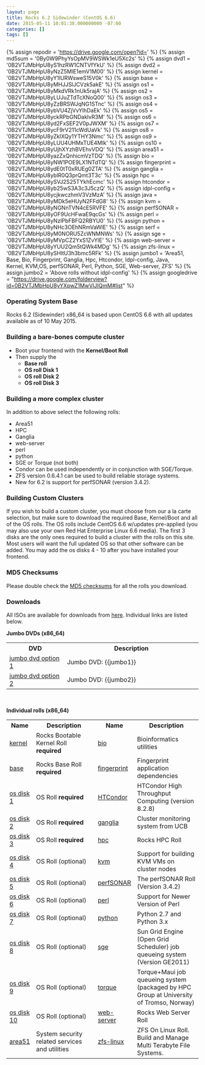 ```yaml
---
layout: page
title: Rocks 6.2 Sidewinder (CentOS 6.6)
date: 2015-05-11 10:01:38.000000000 -07:00
categories: []
tags: []
---
```


{% assign repodir = 'https://drive.google.com/open?id=' %}
{% assign md5sum = '0By0W9PhyYsOpMV9WSWk1eU5Xc2s' %}
{% assign dvd1 = '0B2VTJMbHpU8yS1hzRW1CNTVfYkU' %}
{% assign dvd2 = '0B2VTJMbHpU8yNzZ5MlE1emV1M00' %}
{% assign kernel = '0B2VTJMbHpU8yY1lURWsweS15V0k' %}
{% assign base = '0B2VTJMbHpU8yMHJJSlJCVzk5akE' %}
{% assign os1 = '0B2VTJMbHpU8yMkdVRk1nUk5rajA' %}
{% assign os2 = '0B2VTJMbHpU8yLUJuZTdTcXNoQ00' %}
{% assign os3 = '0B2VTJMbHpU8yZzBRSWJqNG1STnc' %}
{% assign os4 = '0B2VTJMbHpU8ybVU4ZjVvYlhDaEk' %}
{% assign os5 = '0B2VTJMbHpU8yckRPbGNDaklvR3M' %}
{% assign os6 = '0B2VTJMbHpU8yd2FxSEF2V0pJWXM' %}
{% assign os7 = '0B2VTJMbHpU8ycF9rV211cWdUaVk' %}
{% assign os8 = '0B2VTJMbHpU8yZklXQy1YTHY3Nmc' %}
{% assign os9 = '0B2VTJMbHpU8yLUU4UHMxTUE4Mlk' %}
{% assign os10 = '0B2VTJMbHpU8yUjhXYzhBVEhvVDQ' %}
{% assign area51 = '0B2VTJMbHpU8yazZxQnhicmVzTDQ' %}
{% assign bio = '0B2VTJMbHpU8yNW1POE9LX1NTdTQ' %}
{% assign fingerprint = '0B2VTJMbHpU8ydE0tT0xRUEg0ZTA' %}
{% assign ganglia = '0B2VTJMbHpU8yblR0Q3prQmt3T3c' %}
{% assign hpc = '0B2VTJMbHpU8ySVJ2S25TYkhEcmc' %}
{% assign htcondor = '0B2VTJMbHpU8yb25wS3A3c3J5czQ' %}
{% assign idpl-config = '0B2VTJMbHpU8ycjkwczhmV3VzMzA' %}
{% assign java = '0B2VTJMbHpU8yMDk5eHUyN2FFdG8' %}
{% assign kvm = '0B2VTJMbHpU8yNGNnTVN4cE5RVFE' %}
{% assign perfSONAR = '0B2VTJMbHpU8yOF9UcHFwaE9qcGs' %}
{% assign perl = '0B2VTJMbHpU8yNzlPbFBFQ2RBYU0' %}
{% assign python = '0B2VTJMbHpU8yNHc3OEhNRmVaWlE' %}
{% assign serf = '0B2VTJMbHpU8yM0NORU5ZcWNMNWs' %}
{% assign sge = '0B2VTJMbHpU8yMVpCZ2YxS1ZvYlE' %}
{% assign web-server = '0B2VTJMbHpU8yYUU2Qm5tQWk4MDg' %}
{% assign zfs-linux = '0B2VTJMbHpU8ySHltU3h3bmc5RFk' %}
{% assign jumbo1 = 'Area51, Base, Bio, Fingerprint, Ganglia, Hpc, Htcondor, Idpl-config, Java,<br/>Kernel, KVM,OS, perfSONAR, Perl, Python, SGE, Web-server, ZFS' %}
{% assign jumbo2 = 'Above rolls without idpl-config' %}
{% assign googledrive = "https://drive.google.com/folderview?id=0B2VTJMbHpU8yYXpwZ1MwVlJIQmM#list" %}

[1]: {{repodir}}{{md5sum}} 
[2]: {{googledrive}}

### Operating System Base
Rocks 6.2 (Sidewinder) x86_64 is based upon CentOS 6.6 with all updates available as of 10 May 2015. 

### Building a bare-bones compute cluster

* Boot your frontend with the **Kernel/Boot Roll**
* Then supply the 
  * **Base roll**
  * **OS roll Disk 1**
  * **OS roll Disk 2**
  * **OS roll Disk 3** 

### Building a more complex cluster

In addition to above select the following rolls: 

* Area51 
* HPC 
* Ganglia 
* web-server 
* perl 
* python 
* SGE or Torque (not both)
* Condor can be used independently or in conjunction with SGE/Torque. 
* ZFS version 0.6.4.1 can be used to build reliable storage systems. 
* New for 6.2 is support for perfSONAR (version 3.4.2).

### Building Custom Clusters
If you wish to build a custom cluster, you must choose from our a la carte selection, but make sure 
to download the required Base, Kernel/Boot and all of the OS rolls. The OS rolls include 
CentOS 6.6 w/updates pre-applied (you may also use your own Red Hat Enterprise
Linux 6.6 media). The first 3 disks are the only ones required to build a
cluster with the rolls on this site. Most users will want the full updated OS
so that other software can be added. You may add the os disks 4 - 10 after you
have installed your frontend.

### MD5 Checksums
Please double check the [MD5 checksums][1] for all the rolls you download.

### Downloads
All ISOs are available for downloads from [here][2].
Individual links are listed below.

**Jumbo DVDs (x86_64)**

<table class="rolls">
  <tr>
    <th width="30%">DVD</th>
    <th width="70%">Description</th>
  </tr>
  <tr>
    <td class="odd"><a href="{{repodir}}{{dvd1}}">jumbo dvd option 1</a></td>
    <td class="odd">Jumbo DVD: {{jumbo1}} </td>
  </tr>
  <tr>
    <td><a href="{{repodir}}{{dvd2}}">jumbo dvd option 2</a></td>
    <td>Jumbo DVD: {{jumbo2}}</td>
  </tr>
</table>
<br/>

**Individual rolls (x86_64)**

<table class="rolls">
<tr>
  <th width="10%">Name</th>
  <th width="40%">Description</th>
  <th width="10%">Name</th>
  <th width="40%">Description</th>
</tr>
<tr>
  <td class="odd"><a href="{{repodir}}{{kernel}}">kernel</a></td>
  <td class="odd">Rocks Bootable Kernel Roll <strong>required</strong></td>
  <td class="odd"><a href="{{repodir}}{{bio}}">bio</a></td>
  <td class="odd">Bioinformatics utilities</td>
</tr>
<tr>
  <td><a href="{{repodir}}{{base}}">base</a></td>
  <td>Rocks Base Roll <strong>required</strong></td>
  <td><a href="{{repodir}}{{fingerprint}}">fingerprint</a></td>
  <td>Fingerprint application dependencies</td>
</tr>
<tr>
  <td class="odd"><a href="{{repodir}}{{os1}}">os disk 1</a></td>
  <td class="odd">OS Roll <strong>required</strong></td>
  <td class="odd"><a href="{{repodir}}{{htcondir}}">HTCondor</a></td>
  <td class="odd">HTCondor High Throughput Computing (version 8.2.8)</td>
</tr>
<tr>
  <td><a href="{{repodir}}{{os2}}">os disk 2</a></td>
  <td>OS Roll <strong>required</strong></td>
  <td><a href="{{repodir}}{{ganglia}}">ganglia</a></td>
  <td>Cluster monitoring system from UCB</td>
</tr>
<tr>
  <td class="odd"><a href="{{repodir}}{{os3}}">os disk 3</a></td>
  <td class="odd">OS Roll <strong>required</strong></td>
  <td class="odd"><a href="{{repodir}}{{hpc}}">hpc</a></td>
  <td class="odd">Rocks HPC Roll</td>
</tr>
<tr>
  <td><a href="{{repodir}}{{os4}}">os disk 4</a></td>
  <td>OS Roll (optional)</td>
  <td><a href="{{repodir}}{{kvm}}">kvm</a></td>
  <td>Support for building KVM VMs on cluster nodes</td>
</tr>
<tr>
  <td class="odd"><a href="{{repodir}}{{os5}}">os disk 5</a></td>
  <td class="odd">OS Roll (optional)</td>
  <td class="odd"><a href="{{repodir}}{{perfsonar}}">perfSONAR</a></td>
  <td class="odd">The perfSONAR Roll (Version 3.4.2)</td>
</tr>
<tr>
  <td><a href="{{repodir}}{{os6}}">os disk 6</a></td>
  <td>OS Roll (optional)</td>
  <td><a href="{{repodir}}{{perl}}">perl</a></td>
  <td>Support for Newer Version of Perl</td>
</tr>
<tr>
  <td class="odd"><a href="{{repodir}}{{os7}}">os disk 7</a></td>
  <td class="odd">OS Roll (optional)</td>
  <td class="odd"><a href="{{repodir}}{{python}}">python</a></td>
  <td class="odd">Python 2.7 and Python 3.x</td>
</tr>
<tr>
  <td><a href="{{repodir}}{{os8}}">os disk 8</a></td>
  <td>OS Roll (optional)</td>
  <td><a href="{{repodir}}{{sge}}">sge</a></td>
  <td>Sun Grid Engine (Open Grid Scheduler)  job queueing system (Version GE2011)</td>
</tr>
<tr>
  <td class="odd"><a href="{{repodir}}{{os9}}">os disk 9</a></td>
  <td class="odd">OS Roll (optional)</td>
  <td class="odd"><a href="ftp://ftp.uit.no/pub/linux/rocks/torque-roll/6.1.0">torque</a></td>
  <td class="odd">Torque+Maui job queueing system (packaged by HPC Group at University of Tromso, Norway)</td>
</tr>
<tr>
  <td><a href="{{repodir}}{{os10}}">os disk 10</a></td>
  <td>OS Roll (optional)</td>
  <td><a href="{{repodir}}{{web-server}}">web-server</a></td>
  <td>Rocks Web Server Roll</td>
</tr>
<tr>
  <td class="odd"><a href="{{repodir}}{{area51}}">area51</a></td>
  <td class="odd">System security related services and utilities </td>
  <td class="odd"><a href="{{repodir}}{{zfs-linux}}">zfs-linux</a></td>
  <td class="odd">ZFS On Linux Roll. Build and Manage Multi Terabyte File Systems.</td>
</tr>
</table>

